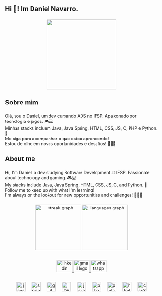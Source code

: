 <h2 align="left">Hi 👋! Im Daniel Navarro.</h2>

###

<div align="center">
  <img height="230" src="https://i.ibb.co/wNT3Gfym/GitHub.png"  />
</div>

###

<h2 align="left">Sobre mim</h2>

###

<p align="left">Olá, sou o Daniel, um dev cursando ADS no IFSP. Apaixonado por tecnologia e jogos. 🎮💻<br>Minhas stacks incluem Java, Java Spring, HTML, CSS, JS, C, PHP e Python. 🚀<br>Me siga para acompanhar o que estou aprendendo!<br>Estou de olho em novas oportunidades e desafios! 👨‍💻👀</p>

###

<h2 align="left">About me</h2>

###

<p align="left">Hi, I'm Daniel, a dev studying Software Development at IFSP. Passionate about technology and gaming. 🎮💻<br>My stacks include Java, Java Spring, HTML, CSS, JS, C, and Python. 🚀<br>Follow me to keep up with what I'm learning!<br>I'm always on the lookout for new opportunities and challenges! 👨‍💻👀</p>

###

<div align="center">
  <img src="https://streak-stats.demolab.com?user=danielnporto&locale=en&mode=daily&theme=noctis_minimus&hide_border=false&border_radius=5&date_format=j/n%5B/Y%5D" height="150" alt="streak graph"  />
  <img src="https://github-readme-stats.vercel.app/api/top-langs?username=danielnporto&locale=en&hide_title=false&layout=compact&card_width=320&langs_count=6&theme=noctis_minimus&hide_border=false" height="150" alt="languages graph"  />
</div>

###

<h2 align="center"><Contato></h2>

###

<div align="center">
  <a href="https://www.linkedin.com/in/danielnporto" target="_blank">
    <img src="https://raw.githubusercontent.com/maurodesouza/profile-readme-generator/master/src/assets/icons/social/linkedin/default.svg" width="52" height="40" alt="linkedin logo"  />
  </a>
  <a href="danielnporto10@gmail.com" target="_blank">
    <img src="https://raw.githubusercontent.com/maurodesouza/profile-readme-generator/master/src/assets/icons/social/gmail/default.svg" width="52" height="40" alt="gmail logo"  />
  </a>
  <a href="https://api.whatsapp.com/send?phone=5511963017951&text=Ol%C3%A1!" target="_blank">
    <img src="https://raw.githubusercontent.com/maurodesouza/profile-readme-generator/master/src/assets/icons/social/whatsapp/default.svg" width="52" height="40" alt="whatsapp logo"  />
  </a>
</div>

###

<h2 align="center"><Stacks></h2>

###

<div align="center">
  <img src="https://cdn.jsdelivr.net/gh/devicons/devicon/icons/java/java-original.svg" height="30" alt="java logo"  />
  <img width="12" />
  <img src="https://cdn.jsdelivr.net/gh/devicons/devicon/icons/spring/spring-original-wordmark.svg" height="30" alt="spring logo"  />
  <img width="12" />
  <img src="https://cdn.jsdelivr.net/gh/devicons/devicon/icons/git/git-original.svg" height="30" alt="git logo"  />
  <img width="12" />
  <img src="https://cdn.jsdelivr.net/gh/devicons/devicon/icons/mysql/mysql-original.svg" height="30" alt="mysql logo"  />
  <img width="12" />
  <img src="https://cdn.jsdelivr.net/gh/devicons/devicon/icons/javascript/javascript-original.svg" height="30" alt="javascript logo"  />
  <img width="12" />
  <img src="https://cdn.jsdelivr.net/gh/devicons/devicon/icons/php/php-original.svg" height="30" alt="php logo"  />
  <img width="12" />
  <img src="https://cdn.jsdelivr.net/gh/devicons/devicon/icons/python/python-original.svg" height="30" alt="python logo"  />
  <img width="12" />
  <img src="https://cdn.jsdelivr.net/gh/devicons/devicon/icons/html5/html5-original.svg" height="30" alt="html5 logo"  />
  <img width="12" />
  <img src="https://cdn.jsdelivr.net/gh/devicons/devicon/icons/css3/css3-original.svg" height="30" alt="css3 logo"  />
</div>

###
